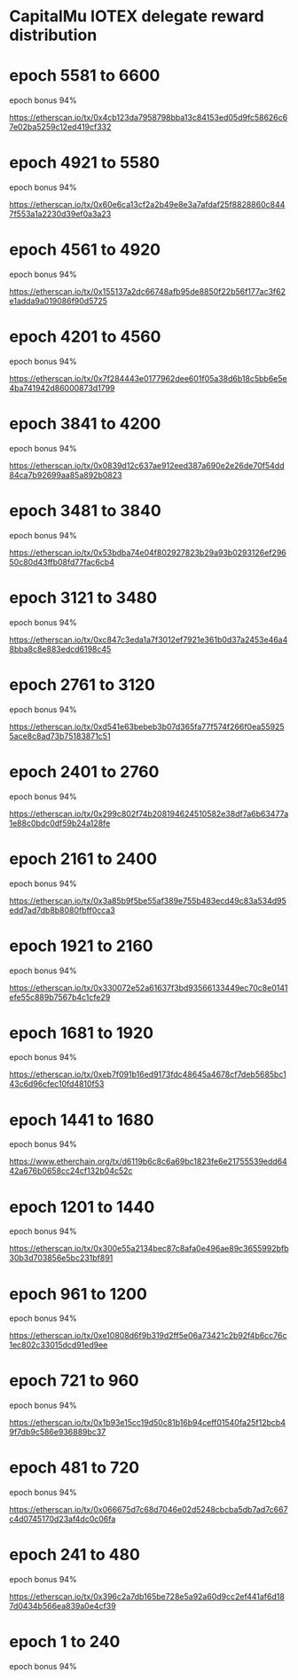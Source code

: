 # CapitalMu IOTEX delegate reward distribution

# epoch 5581 to 6600
epoch bonus 94%

https://etherscan.io/tx/0x4cb123da7958798bba13c84153ed05d9fc58626c67e02ba5259c12ed419cf332

# epoch 4921 to 5580
epoch bonus 94%

https://etherscan.io/tx/0x60e6ca13cf2a2b49e8e3a7afdaf25f8828860c8447f553a1a2230d39ef0a3a23

# epoch 4561 to 4920
epoch bonus 94%

https://etherscan.io/tx/0x155137a2dc66748afb95de8850f22b56f177ac3f62e1adda9a019086f90d5725

# epoch 4201 to 4560
epoch bonus 94%

https://etherscan.io/tx/0x7f284443e0177962dee601f05a38d6b18c5bb6e5e4ba741942d86000873d1799

# epoch 3841 to 4200
epoch bonus 94%

https://etherscan.io/tx/0x0839d12c637ae912eed387a690e2e26de70f54dd84ca7b92699aa85a892b0823

# epoch 3481 to 3840
epoch bonus 94%

https://etherscan.io/tx/0x53bdba74e04f802927823b29a93b0293126ef29650c80d43ffb08fd77fac6cb4

# epoch 3121 to 3480
epoch bonus 94%

https://etherscan.io/tx/0xc847c3eda1a7f3012ef7921e361b0d37a2453e46a48bba8c8e883edcd6198c45

# epoch 2761 to 3120
epoch bonus 94%

https://etherscan.io/tx/0xd541e63bebeb3b07d365fa77f574f266f0ea559255ace8c8ad73b75183871c51

# epoch 2401 to 2760
epoch bonus 94%

https://etherscan.io/tx/0x299c802f74b208194624510582e38df7a6b63477a1e88c0bdc0df59b24a128fe

# epoch 2161 to 2400
epoch bonus 94%

https://etherscan.io/tx/0x3a85b9f5be55af389e755b483ecd49c83a534d95edd7ad7db8b8080fbff0cca3

# epoch 1921 to 2160
epoch bonus 94%

https://etherscan.io/tx/0x330072e52a61637f3bd93566133449ec70c8e0141efe55c889b7567b4c1cfe29

# epoch 1681 to 1920
epoch bonus 94%

https://etherscan.io/tx/0xeb7f091b16ed9173fdc48645a4678cf7deb5685bc143c6d96cfec10fd4810f53

# epoch 1441 to 1680
epoch bonus 94%

https://www.etherchain.org/tx/d6119b6c8c6a69bc1823fe6e21755539edd6442a676b0658cc24cf132b04c52c

# epoch 1201 to 1440
epoch bonus 94%

https://etherscan.io/tx/0x300e55a2134bec87c8afa0e496ae89c3655992bfb30b3d703856e5bc231bf891

# epoch 961 to 1200
epoch bonus 94%

https://etherscan.io/tx/0xe10808d6f9b319d2ff5e06a73421c2b92f4b6cc76c1ec802c33015dcd91ed9ee

# epoch 721 to 960
epoch bonus 94%

https://etherscan.io/tx/0x1b93e15cc19d50c81b16b94ceff01540fa25f12bcb49f7db9c586e936889bc37

# epoch 481 to 720
epoch bonus 94%

https://etherscan.io/tx/0x066675d7c68d7046e02d5248cbcba5db7ad7c667c4d0745170d23af4dc0c06fa

# epoch 241 to 480
epoch bonus 94%

https://etherscan.io/tx/0x396c2a7db165be728e5a92a60d9cc2ef441af6d187d0434b566ea839a0e4cf39

# epoch 1 to 240
epoch bonus 94%


